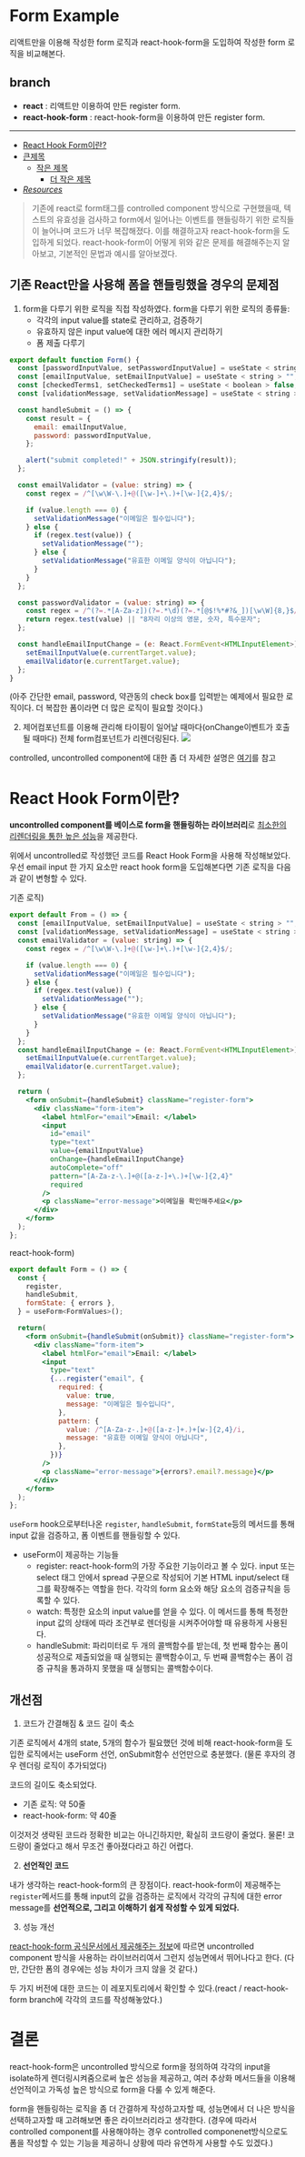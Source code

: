 # Form Example

리액트만을 이용해 작성한 form 로직과 react-hook-form을 도입하여 작성한 form 로직을 비교해본다.

## branch

- **react** : 리액트만 이용하여 만든 register form.
- **react-hook-form** : react-hook-form을 이용하여 만든 register form.

---

- [React Hook Form이란?](#react-hook-form이란)
- [큰제목](#큰제목)
  - [작은 제목](#작은-제목)
    - [더 작은 제목](#더-작은-제목)
- [_Resources_](#resources)

> 기존에 react로 form태그를 controlled component 방식으로 구현했을때, 텍스트의 유효성을 검사하고 form에서 일어나는 이벤트를 핸들링하기 위한 로직들이 늘어나며 코드가 너무 복잡해졌다. 이를 해결하고자 react-hook-form을 도입하게 되었다. react-hook-form이 어떻게 위와 같은 문제를 해결해주는지 알아보고, 기본적인 문법과 예시를 알아보겠다.

## 기존 React만을 사용해 폼을 핸들링했을 경우의 문제점

1. form을 다루기 위한 로직을 직접 작성하였다.
   form을 다루기 위한 로직의 종류들:
   - 각각의 input value를 state로 관리하고, 검증하기
   - 유효하지 않은 input value에 대한 에러 메시지 관리하기
   - 폼 제출 다루기

```jsx
export default function Form() {
  const [passwordInputValue, setPasswordInputValue] = useState < string > "";
  const [emailInputValue, setEmailInputValue] = useState < string > "";
  const [checkedTerms1, setCheckedTerms1] = useState < boolean > false;
  const [validationMessage, setValidationMessage] = useState < string > "";

  const handleSubmit = () => {
    const result = {
      email: emailInputValue,
      password: passwordInputValue,
    };

    alert("submit completed!" + JSON.stringify(result));
  };

  const emailValidator = (value: string) => {
    const regex = /^[\w\W-\.]+@([\w-]+\.)+[\w-]{2,4}$/;

    if (value.length === 0) {
      setValidationMessage("이메일은 필수입니다");
    } else {
      if (regex.test(value)) {
        setValidationMessage("");
      } else {
        setValidationMessage("유효한 이메일 양식이 아닙니다");
      }
    }
  };

  const passwordValidator = (value: string) => {
    const regex = /^(?=.*[A-Za-z])(?=.*\d)(?=.*[@$!%*#?&_])[\w\W]{8,}$/;
    return regex.test(value) || "8자리 이상의 영문, 숫자, 특수문자";
  };

  const handleEmailInputChange = (e: React.FormEvent<HTMLInputElement>) => {
    setEmailInputValue(e.currentTarget.value);
    emailValidator(e.currentTarget.value);
  };
}
```

(아주 간단한 email, password, 약관동의 check box를 입력받는 예제에서 필요한 로직이다. 더 복잡한 폼이라면 더 많은 로직이 필요할 것이다.)

2. 제어컴포넌트를 이용해 관리해 타이핑이 일어날 때마다(onChange이벤트가 호출될 때마다) 전체 form컴포넌트가 리렌더링된다.
   ![](https://velog.velcdn.com/images/eunbin20/post/db666692-36b2-4de2-aeb4-260887d34934/image.png)

controlled, uncontrolled component에 대한 좀 더 자세한 설명은 [여기](https://eunbin20.github.io/%EC%A0%9C%EC%96%B4%EC%BB%B4%ED%8F%AC%EB%84%8C%ED%8A%B8%EC%99%80-%EB%B9%84%EC%A0%9C%EC%96%B4%EC%BB%B4%ED%8F%AC%EB%84%8C%ED%8A%B8/)를 참고

# React Hook Form이란?

**uncontrolled component를 베이스로 form을 핸들링하는 라이브러리**로 <u>최소한의 리렌더링을 통한 높은 성능</u>을 제공한다.

위에서 uncontrolled로 작성했던 코드를 React Hook Form을 사용해 작성해보았다. 우선 email input 한 가지 요소만 react hook form을 도입해본다면 기존 로직을 다음과 같이 변형할 수 있다.

기존 로직)

```jsx
export default From = () => {
  const [emailInputValue, setEmailInputValue] = useState < string > "";
  const [validationMessage, setValidationMessage] = useState < string > "";
  const emailValidator = (value: string) => {
    const regex = /^[\w\W-\.]+@([\w-]+\.)+[\w-]{2,4}$/;

    if (value.length === 0) {
      setValidationMessage("이메일은 필수입니다");
    } else {
      if (regex.test(value)) {
        setValidationMessage("");
      } else {
        setValidationMessage("유효한 이메일 양식이 아닙니다");
      }
    }
  };
  const handleEmailInputChange = (e: React.FormEvent<HTMLInputElement>) => {
    setEmailInputValue(e.currentTarget.value);
    emailValidator(e.currentTarget.value);
  };

  return (
    <form onSubmit={handleSubmit} className="register-form">
      <div className="form-item">
        <label htmlFor="email">Email: </label>
        <input
          id="email"
          type="text"
          value={emailInputValue}
          onChange={handleEmailInputChange}
          autoComplete="off"
          pattern="[A-Za-z-\.]+@([a-z-]+\.)+[\w-]{2,4}"
          required
        />
        <p className="error-message">이메일을 확인해주세요</p>
      </div>
    </form>
  );
};
```

react-hook-form)

```jsx
export default Form = () => {
  const {
    register,
    handleSubmit,
    formState: { errors },
  } = useForm<FormValues>();

  return(
    <form onSubmit={handleSubmit(onSubmit)} className="register-form">
      <div className="form-item">
        <label htmlFor="email">Email: </label>
        <input
          type="text"
          {...register("email", {
            required: {
              value: true,
              message: "이메일은 필수입니다",
            },
            pattern: {
              value: /^[A-Za-z-.]+@([a-z-]+.)+[w-]{2,4}/i,
              message: "유효한 이메일 양식이 아닙니다",
            },
          })}
        />
        <p className="error-message">{errors?.email?.message}</p>
      </div>
    </form>
  );
};
```

`useForm` hook으로부터나온 `register`, `handleSubmit`, `formState`등의 메서드를 통해 input 값을 검증하고, 폼 이벤트를 핸들링할 수 있다.

- useForm이 제공하는 기능들
  - register: react-hook-form의 가장 주요한 기능이라고 볼 수 있다. input 또는 select 태그 안에서 spread 구문으로 작성되어 기본 HTML input/select 태그를 확장해주는 역할을 한다. 각각의 form 요소와 해당 요소의 검증규칙을 등록할 수 있다.
  - watch: 특정한 요소의 input value를 얻을 수 있다. 이 메서드를 통해 특정한 input 값의 상태에 따라 조건부로 렌더링을 시켜주어야할 때 유용하게 사용된다.
  - handleSubmit: 파리미터로 두 개의 콜백함수를 받는데, 첫 번째 함수는 폼이 성공적으로 제출되었을 때 실행되는 콜백함수이고, 두 번째 콜백함수는 폼이 검증 규칙을 통과하지 못했을 때 실행되는 콜백함수이다.

## 개선점

1. 코드가 간결해짐 & 코드 길이 축소

기존 로직에서 4개의 state, 5개의 함수가 필요했던 것에 비해 react-hook-form을 도입한 로직에서는 useForm 선언, onSubmit함수 선언만으로 충분했다. (물론 후자의 경우 렌더링 로직이 추가되었다)

코드의 길이도 축소되었다.

- 기존 로직: 약 50줄
- react-hook-form: 약 40줄

이것저것 생략된 코드라 정확한 비교는 아니긴하지만, 확실히 코드량이 줄었다. 물론! 코드량이 줄었다고 해서 무조건 좋아졌다라고 하긴 어렵다.

2. **선언적인 코드**

내가 생각하는 react-hook-form의 큰 장점이다. react-hook-form이 제공해주는 `register`메서드를 통해 input의 값을 검증하는 로직에서 각각의 규칙에 대한 error message를 **선언적으로, 그리고 이해하기 쉽게 작성할 수 있게 되었다.**

3. 성능 개선

[react-hook-form 공식문서에서 제공해주는 정보](https://github.com/react-hook-form/performance-compare)에 따르면 uncontrolled component 방식을 사용하는 라이브러리여서 그런지 성능면에서 뛰어나다고 한다. (다만, 간단한 폼의 경우에는 성능 차이가 크지 않을 것 같다.)

두 가지 버전에 대한 코드는 이 레포지토리에서 확인할 수 있다.(react / react-hook-form branch에 각각의 코드를 작성해놓았다.)

# 결론

react-hook-form은 uncontrolled 방식으로 form을 정의하여 각각의 input을 isolate하게 렌더링시켜줌으로써 높은 성능을 제공하고, 여러 추상화 메서드들을 이용해 선언적이고 가독성 높은 방식으로 form을 다룰 수 있게 해준다.

form을 핸들링하는 로직을 좀 더 간결하게 작성하고자할 때, 성능면에서 더 나은 방식을 선택하고자할 때 고려해보면 좋은 라이브러리라고 생각한다. (경우에 따라서 controlled component를 사용해야하는 경우 controlled componenet방식으로도 폼을 작성할 수 있는 기능을 제공하니 상황에 따라 유연하게 사용할 수도 있겠다.)
